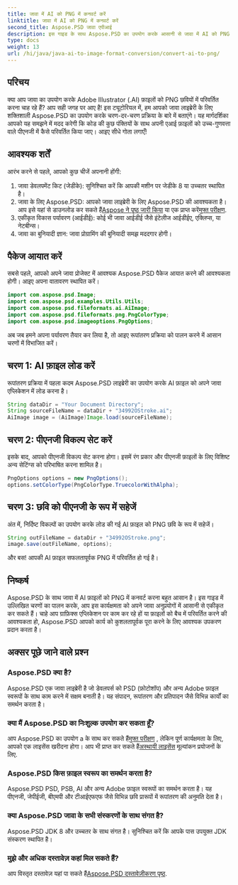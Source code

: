 ```yaml
---
title: जावा में AI को PNG में कनवर्ट करें
linktitle: जावा में AI को PNG में कनवर्ट करें
second_title: Aspose.PSD जावा एपीआई
description: इस गाइड के साथ Aspose.PSD का उपयोग करके आसानी से जावा में AI को PNG में बदलें। आसानी से अपनी AI फ़ाइलों को PNG छवियों के रूप में लोड करना, विकल्प सेट करना और सहेजना सीखें।
type: docs
weight: 13
url: /hi/java/java-ai-to-image-format-conversion/convert-ai-to-png/
---
```

## परिचय
क्या आप जावा का उपयोग करके Adobe Illustrator (.AI) फ़ाइलों को PNG छवियों में परिवर्तित करना चाह रहे हैं? आप सही जगह पर आए है! इस ट्यूटोरियल में, हम आपको जावा लाइब्रेरी के लिए शक्तिशाली Aspose.PSD का उपयोग करके चरण-दर-चरण प्रक्रिया के बारे में बताएंगे। यह मार्गदर्शिका आपको यह समझने में मदद करेगी कि कोड की कुछ पंक्तियों के साथ अपनी एआई फ़ाइलों को उच्च-गुणवत्ता वाले पीएनजी में कैसे परिवर्तित किया जाए। आइए सीधे गोता लगाएँ!
## आवश्यक शर्तें
आरंभ करने से पहले, आपको कुछ चीजें अपनानी होंगी:
1. जावा डेवलपमेंट किट (जेडीके): सुनिश्चित करें कि आपकी मशीन पर जेडीके 8 या उच्चतर स्थापित है।
2.  जावा के लिए Aspose.PSD: आपको जावा लाइब्रेरी के लिए Aspose.PSD की आवश्यकता है। आप इसे यहां से डाउनलोड कर सकते हैं[Aspose ने पृष्ठ जारी किया](https://releases.aspose.com/psd/java/) या एक प्राप्त करें[मुफ्त परीक्षण](https://releases.aspose.com/).
3. एकीकृत विकास पर्यावरण (आईडीई): कोई भी जावा आईडीई जैसे इंटेलीज आईडीईए, एक्लिप्स, या नेटबीन्स।
4. जावा का बुनियादी ज्ञान: जावा प्रोग्रामिंग की बुनियादी समझ मददगार होगी।
## पैकेज आयात करें
सबसे पहले, आपको अपने जावा प्रोजेक्ट में आवश्यक Aspose.PSD पैकेज आयात करने की आवश्यकता होगी। आइए अपना वातावरण स्थापित करें।
```java
import com.aspose.psd.Image;
import com.aspose.psd.examples.Utils.Utils;
import com.aspose.psd.fileformats.ai.AiImage;
import com.aspose.psd.fileformats.png.PngColorType;
import com.aspose.psd.imageoptions.PngOptions;
```
अब जब हमने अपना पर्यावरण तैयार कर लिया है, तो आइए रूपांतरण प्रक्रिया को पालन करने में आसान चरणों में विभाजित करें।
## चरण 1: AI फ़ाइल लोड करें
रूपांतरण प्रक्रिया में पहला कदम Aspose.PSD लाइब्रेरी का उपयोग करके AI फ़ाइल को अपने जावा एप्लिकेशन में लोड करना है।
```java
String dataDir = "Your Document Directory"; 
String sourceFileName = dataDir + "34992OStroke.ai";       
AiImage image = (AiImage)Image.load(sourceFileName);
```
## चरण 2: पीएनजी विकल्प सेट करें
इसके बाद, आपको पीएनजी विकल्प सेट करना होगा। इसमें रंग प्रकार और पीएनजी फ़ाइलों के लिए विशिष्ट अन्य सेटिंग्स को परिभाषित करना शामिल है।
```java
PngOptions options = new PngOptions();
options.setColorType(PngColorType.TruecolorWithAlpha);
```
## चरण 3: छवि को पीएनजी के रूप में सहेजें
अंत में, निर्दिष्ट विकल्पों का उपयोग करके लोड की गई AI फ़ाइल को PNG छवि के रूप में सहेजें।
```java
String outFileName = dataDir + "34992OStroke.png";
image.save(outFileName, options);
```
और बस! आपकी AI फ़ाइल सफलतापूर्वक PNG में परिवर्तित हो गई है।
## निष्कर्ष
Aspose.PSD के साथ जावा में AI फ़ाइलों को PNG में कनवर्ट करना बहुत आसान है। इस गाइड में उल्लिखित चरणों का पालन करके, आप इस कार्यक्षमता को अपने जावा अनुप्रयोगों में आसानी से एकीकृत कर सकते हैं। चाहे आप ग्राफ़िक्स एप्लिकेशन पर काम कर रहे हों या फ़ाइलों को बैच में परिवर्तित करने की आवश्यकता हो, Aspose.PSD आपको कार्य को कुशलतापूर्वक पूरा करने के लिए आवश्यक उपकरण प्रदान करता है।
## अक्सर पूछे जाने वाले प्रश्न
### Aspose.PSD क्या है?
Aspose.PSD एक जावा लाइब्रेरी है जो डेवलपर्स को PSD (फ़ोटोशॉप) और अन्य Adobe फ़ाइल स्वरूपों के साथ काम करने में सक्षम बनाती है। यह संपादन, रूपांतरण और प्रतिपादन जैसे विभिन्न कार्यों का समर्थन करता है।
### क्या मैं Aspose.PSD का निःशुल्क उपयोग कर सकता हूँ?
 आप Aspose.PSD का उपयोग a के साथ कर सकते हैं[मुफ्त परीक्षण](https://releases.aspose.com/) , लेकिन पूर्ण कार्यक्षमता के लिए, आपको एक लाइसेंस खरीदना होगा। आप भी प्राप्त कर सकते हैं[अस्थायी लाइसेंस](https://purchase.aspose.com/temporary-license/) मूल्यांकन प्रयोजनों के लिए.
### Aspose.PSD किस फ़ाइल स्वरूप का समर्थन करता है?
Aspose.PSD PSD, PSB, AI और अन्य Adobe फ़ाइल स्वरूपों का समर्थन करता है। यह पीएनजी, जेपीईजी, बीएमपी और टीआईएफएफ जैसे विभिन्न छवि प्रारूपों में रूपांतरण की अनुमति देता है।
### क्या Aspose.PSD जावा के सभी संस्करणों के साथ संगत है?
Aspose.PSD JDK 8 और उच्चतर के साथ संगत है। सुनिश्चित करें कि आपके पास उपयुक्त JDK संस्करण स्थापित है।
### मुझे और अधिक दस्तावेज़ कहां मिल सकते हैं?
 आप विस्तृत दस्तावेज़ यहां पा सकते हैं[Aspose.PSD दस्तावेज़ीकरण पृष्ठ](https://reference.aspose.com/psd/java/).